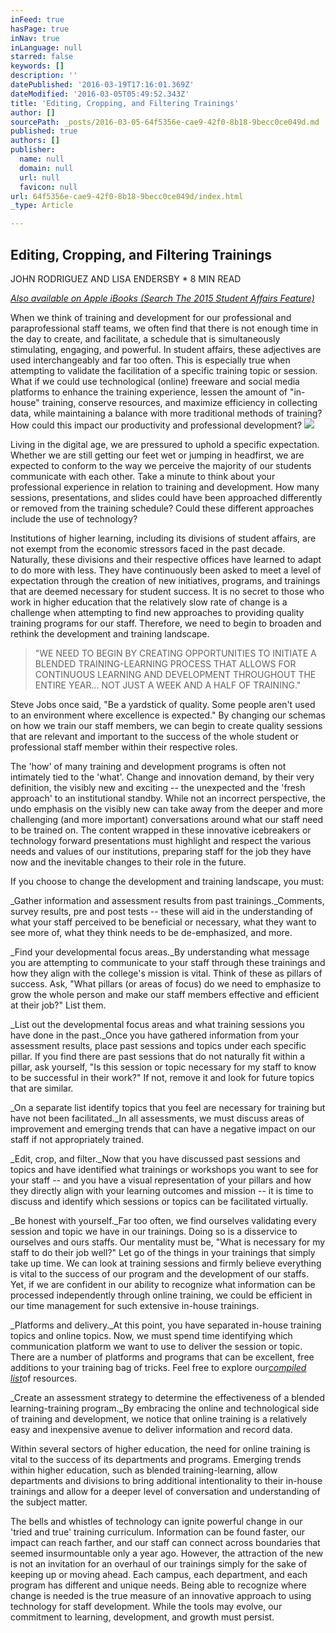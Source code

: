 ```yaml
---
inFeed: true
hasPage: true
inNav: true
inLanguage: null
starred: false
keywords: []
description: ''
datePublished: '2016-03-19T17:16:01.369Z'
dateModified: '2016-03-05T05:49:52.343Z'
title: 'Editing, Cropping, and Filtering Trainings'
author: []
sourcePath: _posts/2016-03-05-64f5356e-cae9-42f0-8b18-9becc0ce049d.md
published: true
authors: []
publisher:
  name: null
  domain: null
  url: null
  favicon: null
url: 64f5356e-cae9-42f0-8b18-9becc0ce049d/index.html
_type: Article

---
```

## Editing, Cropping, and Filtering Trainings

JOHN RODRIGUEZ AND LISA ENDERSBY        \* 8 MIN READ

_[Also available on Apple iBooks (Search The 2015 Student Affairs Feature)][0]_

When we think of training and development for our professional and paraprofessional staff teams, we often find that there is not enough time in the day to create, and facilitate, a schedule that is simultaneously stimulating, engaging, and powerful. In student affairs, these adjectives are used interchangeably and far too often. This is especially true when attempting to validate the facilitation of a specific training topic or session. What if we could use technological (online) freeware and social media platforms to enhance the training experience, lessen the amount of "in-house" training, conserve resources, and maximize efficiency in collecting data, while maintaining a balance with more traditional methods of training? How could this impact our productivity and professional development?
![](https://the-grid-user-content.s3-us-west-2.amazonaws.com/2bad5d3b-1f91-4689-aba0-91e8a4f811cf.jpg)

Living in the digital age, we are pressured to uphold a specific expectation. Whether we are still getting our feet wet or jumping in headfirst, we are expected to conform to the way we perceive the majority of our students communicate with each other. Take a minute to think about your professional experience in relation to training and development. How many sessions, presentations, and slides could have been approached differently or removed from the training schedule? Could these different approaches include the use of technology?

Institutions of higher learning, including its divisions of student affairs, are not exempt from the economic stressors faced in the past decade. Naturally, these divisions and their respective offices have learned to adapt to do more with less. They have continuously been asked to meet a level of expectation through the creation of new initiatives, programs, and trainings that are deemed necessary for student success. It is no secret to those who work in higher education that the relatively slow rate of change is a challenge when attempting to find new approaches to providing quality training programs for our staff. Therefore, we need to begin to broaden and rethink the development and training landscape.

> "WE NEED TO BEGIN BY CREATING OPPORTUNITIES TO INITIATE A BLENDED TRAINING-LEARNING PROCESS THAT ALLOWS FOR CONTINUOUS LEARNING AND DEVELOPMENT THROUGHOUT THE ENTIRE YEAR... NOT JUST A WEEK AND A HALF OF TRAINING."

Steve Jobs once said, "Be a yardstick of quality. Some people aren't used to an environment where excellence is expected." By changing our schemas on how we train our staff members, we can begin to create quality sessions that are relevant and important to the success of the whole student or professional staff member within their respective roles.

The 'how' of many training and development programs is often not intimately tied to the 'what'. Change and innovation demand, by their very definition, the visibly new and exciting -- the unexpected and the 'fresh approach' to an institutional standby. While not an incorrect perspective, the undo emphasis on the visibly new can take away from the deeper and more challenging (and more important) conversations around what our staff need to be trained on. The content wrapped in these innovative icebreakers or technology forward presentations must highlight and respect the various needs and values of our institutions, preparing staff for the job they have now and the inevitable changes to their role in the future.

If you choose to change the development and training landscape, you must:

_Gather information and assessment results from past trainings._Comments, survey results, pre and post tests -- these will aid in the understanding of what your staff perceived to be beneficial or necessary, what they want to see more of, what they think needs to be de-emphasized, and more.

_Find your developmental focus areas._By understanding what message you are attempting to communicate to your staff through these trainings and how they align with the college's mission is vital. Think of these as pillars of success. Ask, "What pillars (or areas of focus) do we need to emphasize to grow the whole person and make our staff members effective and efficient at their job?" List them.

_List out the developmental focus areas and what training sessions you have done in the past._Once you have gathered information from your assessment results, place past sessions and topics under each specific pillar. If you find there are past sessions that do not naturally fit within a pillar, ask yourself, "Is this session or topic necessary for my staff to know to be successful in their work?" If not, remove it and look for future topics that are similar.

_On a separate list identify topics that you feel are necessary for training but have not been facilitated._In all assessments, we must discuss areas of improvement and emerging trends that can have a negative impact on our staff if not appropriately trained.

_Edit, crop, and filter._Now that you have discussed past sessions and topics and have identified what trainings or workshops you want to see for your staff -- and you have a visual representation of your pillars and how they directly align with your learning outcomes and mission -- it is time to discuss and identify which sessions or topics can be facilitated virtually.

_Be honest with yourself._Far too often, we find ourselves validating every session and topic we have in our trainings. Doing so is a disservice to ourselves and ours staffs. Our mentality must be, "What is necessary for my staff to do their job well?" Let go of the things in your trainings that simply take up time. We can look at training sessions and firmly believe everything is vital to the success of our program and the development of our staffs. Yet, if we are confident in our ability to recognize what information can be processed independently through online training, we could be efficient in our time management for such extensive in-house trainings.

_Platforms and delivery._At this point, you have separated in-house training topics and online topics. Now, we must spend time identifying which communication platform we want to use to deliver the session or topic. There are a number of platforms and programs that can be excellent, free additions to your training bag of tricks. Feel free to explore our[_compiled list_][1]of resources.

_Create an assessment strategy to determine the effectiveness of a blended learning-training program._By embracing the online and technological side of training and development, we notice that online training is a relatively easy and inexpensive avenue to deliver information and record data.

Within several sectors of higher education, the need for online training is vital to the success of its departments and programs. Emerging trends within higher education, such as blended training-learning, allow departments and divisions to bring additional intentionality to their in-house trainings and allow for a deeper level of conversation and understanding of the subject matter.

The bells and whistles of technology can ignite powerful change in our 'tried and true' training curriculum. Information can be found faster, our impact can reach farther, and our staff can connect across boundaries that seemed insurmountable only a year ago. However, the attraction of the new is not an invitation for an overhaul of our trainings simply for the sake of keeping up or moving ahead. Each campus, each department, and each program has different and unique needs. Being able to recognize where change is needed is the true measure of an innovative approach to using technology for staff development. While the tools may evolve, our commitment to learning, development, and growth must persist.

[0]: http://studentaffairsfeature.com/wp-content/uploads/2015/02/The-2015-Student-Affairs-Feature.pdf
[1]: https://docs.google.com/file/d/0Bweyf2jMAzeQVTVicU1MNlpLejg/edit "List of Resources for Student Affairs Training"